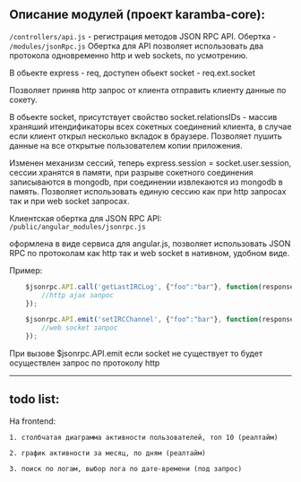 ## Описание модулей (проект karamba-core):

`/controllers/api.js` - регистрация методов JSON RPC API. Обертка - `/modules/jsonRpc.js`
Обертка для API позволяет использовать два протокола одновременно http и web sockets, по усмотрению.

В обьекте express - req, доступен обьект socket - req.ext.socket

Позволяет приняв http запрос от клиента отправить клиенту данные по сокету.


В обьекте socket, присутствует свойство socket.relationsIDs - массив храняший итендификаторы всех сокетных соединений клиента,
в случае если клиент открыл несколько вкладок в браузере. Позволяет пушить данные на все открытые пользователем копии приложения.


Изменен механизм сессий, теперь express.session = socket.user.session, сессии хранятся в памяти, при разрыве сокетного соединения записываются в mongodb, при соединении извлекаются из mongodb в память. Позволяет использовать единую сессию как при http запросах так и при web socket запросах.


Клиентская обертка для JSON RPC API: `/public/angular_modules/jsonrpc.js`

оформлена в виде сервиса для angular.js, позволяет использовать JSON RPC по протоколам как http так и web socket в нативном, удобном виде. 

Пример:
```javascript
    $jsonrpc.API.call('getLastIRCLog', {"foo":"bar"}, function(response, rpcObject, xhr) {
		//http ajax запрос
    });

    $jsonrpc.API.emit('setIRCChannel', {"foo":"bar"}, function(response, rpcObject, emit) {
		//web socket запрос
    });
```

При вызове $jsonrpc.API.emit если socket не существует то будет осуществлен запрос по протоколу http

***

## todo list:

На frontend:

    1. столбчатая диаграмма активности пользователей, топ 10 (реалтайм)

    2. график активности за месяц, по дням (реалтайм)

    3. поиск по логам, выбор лога по дате-времени (под запрос)
